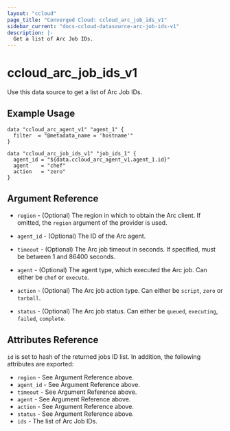 ```yaml
---
layout: "ccloud"
page_title: "Converged Cloud: ccloud_arc_job_ids_v1"
sidebar_current: "docs-ccloud-datasource-arc-job-ids-v1"
description: |-
  Get a list of Arc Job IDs.
---
```


# ccloud\_arc\_job\_ids\_v1

Use this data source to get a list of Arc Job IDs.

## Example Usage

```hcl
data "ccloud_arc_agent_v1" "agent_1" {
  filter  = "@metadata_name = 'hostname'"
}

data "ccloud_arc_job_ids_v1" "job_ids_1" {
  agent_id = "${data.ccloud_arc_agent_v1.agent_1.id}"
  agent    = "chef"
  action   = "zero"
}
```

## Argument Reference

* `region` - (Optional) The region in which to obtain the Arc client. If
   omitted, the `region` argument of the provider is used.

* `agent_id` - (Optional) The ID of the Arc agent.

* `timeout` - (Optional) The Arc job timeout in seconds. If specified,
  must be between 1 and 86400 seconds.

* `agent` - (Optional) The agent type, which executed the Arc job. Can either
  be `chef` or `execute`.

* `action` - (Optional) The Arc job action type. Can either be `script`, `zero`
  or `tarball`.

* `status` - (Optional) The Arc job status. Can either be `queued`,
  `executing`, `failed`, `complete`.

## Attributes Reference

`id` is set to hash of the returned jobs ID list. In addition, the following
attributes are exported:

* `region` - See Argument Reference above.
* `agent_id` - See Argument Reference above.
* `timeout` - See Argument Reference above.
* `agent` - See Argument Reference above.
* `action` - See Argument Reference above.
* `status` - See Argument Reference above.
* `ids` - The list of Arc Job IDs.
